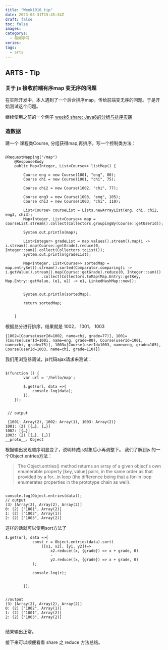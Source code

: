 ```yaml
---
title: "Week1010_tip"
date: 2023-03-31T15:45:34Z
draft: false 
toc: false
images:
categorys:
  - 每周学习
series:
tags:
  - arts 
---
```


## ARTS - Tip

### 关于 js 接收前端有序map 变无序的问题

在实际开发中，本人遇到了一个后台排序map，传给前端变无序的问题。于是开始测试这个问题。

继续使用之前的一个例子 [week6 share: Java8的分组与排序实践](https://github.com/wangweiomg/arts/blob/master/week6/share.md)

### 造数据
建一个 课程类Course, 分组获得map,再排序，写一个控制类方法：

```

@RequestMapping("/map")
    @ResponseBody
    public Map<Integer, List<Course>> listMap() {

        Course eng = new Course(1001, "eng", 80);
        Course chi = new Course(1001, "chi", 75);

        Course chi2 = new Course(1002, "chi", 77);

        Course eng3 = new Course(1003, "eng", 105);
        Course chi3 = new Course(1003, "chi", 110);

        List<Course> courseList = Lists.newArrayList(eng, chi, chi2, eng3, chi3);
        Map<Integer, List<Course>> map = courseList.stream().collect(Collectors.groupingBy(Course::getUserId));

        System.out.println(map);

        List<Integer> gradeList = map.values().stream().map(i -> i.stream().map(Course::getGrade).reduce(0, Integer::sum)).collect(Collectors.toList());
        System.out.println(gradeList);

        Map<Integer, List<Course>> sortedMap = map.entrySet().stream().sorted(Comparator.comparing(i -> i.getValue().stream().map(Course::getGrade).reduce(0, Integer::sum)))
                .collect(Collectors.toMap(Map.Entry::getKey, Map.Entry::getValue, (e1, e2) -> e1, LinkedHashMap::new));


        System.out.println(sortedMap);

        return sortedMap;


    }
```

根据总分进行排序，结果就是 1002， 1001， 1003

```
{1002=[Course(userId=1002, name=chi, grade=77)], 1001=[Course(userId=1001, name=eng, grade=80), Course(userId=1001, name=chi, grade=75)], 1003=[Course(userId=1003, name=eng, grade=105), Course(userId=1003, name=chi, grade=110)]}

```

我们用浏览器调试，js代码ajax请求来测试：


```

$(function () {
        var url = '/hello/map';

        $.get(url, data =>{
            console.log(data);
        });
    });
    
    
 // output
 
 {1001: Array(2), 1002: Array(1), 1003: Array(2)}
1001: (2) [{…}, {…}]
1002: [{…}]
1003: (2) [{…}, {…}]
__proto__: Object

```

根据输出发现顺序明显变了，说明转成js对象后小再调整下。
我们了解到js 的一个Object.entries方法：

>The Object.entries() method returns an array of a given object's own enumerable property [key, value] pairs, in the same order as that provided by a for...in loop (the difference being that a for-in loop enumerates properties in the prototype chain as well).
> 


```

console.log(Object.entries(data));
// output
(3) [Array(2), Array(2), Array(2)]
0: (2) ["1001", Array(2)]
1: (2) ["1002", Array(1)]
2: (2) ["1003", Array(2)]

```
这样的话就可以使用sort方法了

```
$.get(url, data =>{
            const r = Object.entries(data).sort(
                ([x1, x2], [y1, y2])=>
                    x2.reduce((x, {grade}) => x + grade, 0)
                    -
                    y2.reduce((x, {grade}) => x + grade, 0)
            );

            console.log(r);


        });
        
        
//output
(3) [Array(2), Array(2), Array(2)]
0: (2) ["1002", Array(1)]
1: (2) ["1001", Array(2)]
2: (2) ["1003", Array(2)]


```
结果输出正常。

接下来可以顺便看看 share 之 reduce 方法总结。


